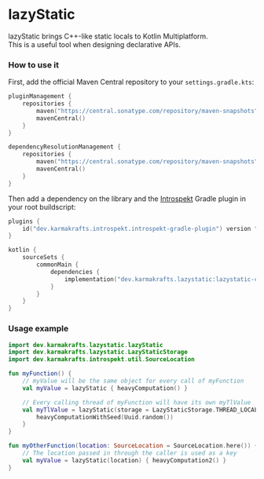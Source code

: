 # lazyStatic

lazyStatic brings C++-like static locals to Kotlin Multiplatform.  
This is a useful tool when designing declarative APIs.

### How to use it

First, add the official Maven Central repository to your `settings.gradle.kts`:

```kotlin
pluginManagement {
    repositories {
        maven("https://central.sonatype.com/repository/maven-snapshots")
        mavenCentral()
    }
}

dependencyResolutionManagement {
    repositories {
        maven("https://central.sonatype.com/repository/maven-snapshots")
        mavenCentral()
    }
}
```

Then add a dependency on the library and the [Introspekt](https://git.karmakrafts.dev/kk/introspekt) Gradle plugin in
your root buildscript:

```kotlin
plugins {
    id("dev.karmakrafts.introspekt.introspekt-gradle-plugin") version "<version>"
}

kotlin {
    sourceSets {
        commonMain {
            dependencies {
                implementation("dev.karmakrafts.lazystatic:lazystatic-core:<version>")
            }
        }
    }
}
```

### Usage example

```kotlin
import dev.karmakrafts.lazystatic.lazyStatic
import dev.karmakrafts.lazystatic.LazyStaticStorage
import dev.karmakrafts.introspekt.util.SourceLocation

fun myFunction() {
    // myValue will be the same object for every call of myFunction
    val myValue = lazyStatic { heavyComputation() }

    // Every calling thread of myFunction will have its own myTlValue
    val myTlValue = lazyStatic(storage = LazyStaticStorage.THREAD_LOCAL) {
        heavyComputationWithSeed(Uuid.random())
    }
}

fun myOtherFunction(location: SourceLocation = SourceLocation.here()) {
    // The location passed in through the caller is used as a key
    val myValue = lazyStatic(location) { heavyComputation2() }
}
```